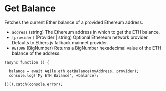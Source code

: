 # Get Balance

Fetches the current Ether balance of a provided Ethereum address.

* `address` \(string\) The Ethereum address in which to get the ETH balance.
* `[provider]` \(Provider \| string\) Optional Ethereum network provider. Defaults to Ethers.js fallback mainnet provider.
* `RETURN` \(BigNumber\) Returns a BigNumber hexadecimal value of the ETH balance of the address.

```text
(async function () {

  balance = await Agile.eth.getBalance(myAddress, provider);
  console.log('My ETH Balance', +balance);

})().catch(console.error);
```


